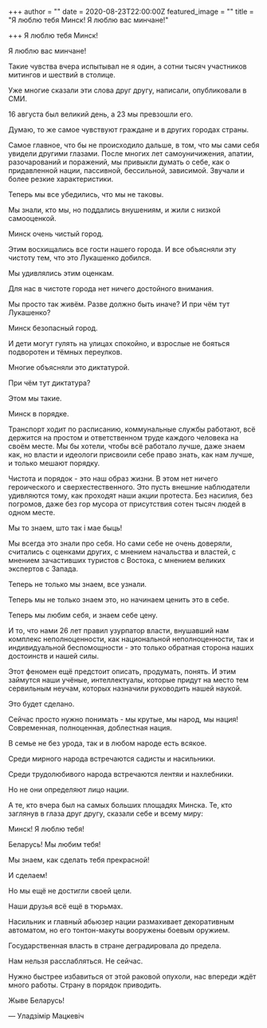 +++
author = ""
date = 2020-08-23T22:00:00Z
featured_image = ""
title = "Я люблю тебя Минск! Я люблю вас минчане!"

+++
Я люблю тебя Минск!

Я люблю вас минчане!

Такие чувства вчера испытывал не я один, а сотни тысяч участников митингов и шествий в столице. 

Уже многие сказали эти слова друг другу, написали, опубликовали в СМИ.

16 августа был великий день, а 23 мы превзошли его. 

Думаю, то же самое чувствуют граждане и в других городах страны.

Самое главное, что бы не происходило дальше, в том, что мы сами себя увидели другими глазами. После многих лет самоуничижения, апатии, разочарований и поражений, мы привыкли думать о себе, как о придавленной нации, пассивной, бессильной, зависимой. Звучали и более резкие характеристики.

Теперь мы все убедились, что мы не таковы.

Мы знали, кто мы, но поддались внушениям, и жили с низкой самооценкой.

Минск очень чистый город.

Этим восхищались все гости нашего города. И все объясняли эту чистоту тем, что это Лукашенко добился.

Мы удивлялись этим оценкам. 

Для нас в чистоте города нет ничего достойного внимания. 

Мы просто так живём. Разве должно быть иначе? И при чём тут Лукашенко?

Минск безопасный город.

И дети могут гулять на улицах спокойно, и взрослые не бояться подворотен и тёмных переулков.

Многие объясняли это диктатурой.

При чём тут диктатура? 

Этом мы такие.

Минск в порядке.

Транспорт ходит по расписанию, коммунальные службы работают, всё держится на простом и ответственном труде каждого человека на своём месте. Мы бы хотели, чтобы всё работало лучше, даже знаем как, но власти и идеологи присвоили себе право знать, как нам лучше, и только мешают порядку.

Чистота и порядок - это наш образ жизни. В этом нет ничего героического и сверхестественного. Это пусть внешние наблюдатели удивляются тому, как проходят наши акции протеста. Без насилия, без погромов, даже без гор мусора от присутствия сотен тысяч людей в одном месте.

Мы то знаем, што так і мае быць!

Мы всегда это знали про себя. Но сами себе не очень доверяли, считались с оценками других, с мнением начальства и властей, с мнением зачастивших туристов с Востока, с мнением великих экспертов с Запада. 

Теперь не только мы знаем, все узнали.

Теперь мы не только знаем это, но начинаем ценить это в себе.

Теперь мы любим себя, и знаем себе цену.

И то, что нами 26 лет правил узурпатор власти, внушавший нам комплекс неполноценности, как национальной неполноценности, так и индивидуальной беспомощности - это только обратная сторона наших достоинств и нашей силы.

Этот феномен ещё предстоит описать, продумать, понять. И этим займутся наши учёные, интеллектуалы, которые придут на место тем сервильным неучам, которых назначили руководить нашей наукой.

Это будет сделано.

Сейчас просто нужно понимать - мы крутые, мы народ, мы нация! Современная, полноценная, доблестная нация.

В семье не без урода, так и в любом народе есть всякое. 

Среди мирного народа встречаются садисты и насильники.

Среди трудолюбивого народа встречаются лентяи и нахлебники.

Но не они определяют лицо нации.

А те, кто вчера был на самых больших площадях Минска. Те, кто заглянув в глаза друг другу, сказали себе и всему миру:

Минск! Я люблю тебя!

Беларусь! Мы любим тебя!

Мы знаем, как сделать тебя прекрасной!

И сделаем!

Но мы ещё не достигли своей цели.

Наши друзья всё ещё в тюрьмах.

Насильник и главный абьюзер нации размахивает декоративным автоматом, но его тонтон-макуты вооружены боевым оружием. 

Государственная власть в стране деградировала до предела.

Нам нельзя расслабляться. Не сейчас. 

Нужно быстрее избавиться от этой раковой опухоли, нас впереди ждёт много работы. Страну в порядок приводить.

Жыве Беларусь!

— Уладзімір Мацкевіч